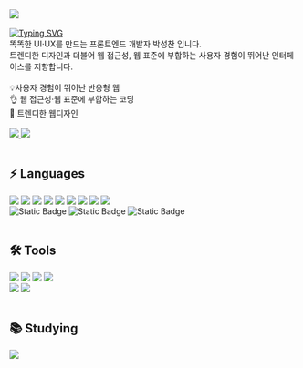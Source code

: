 
<div>
  <img src="https://capsule-render.vercel.app/api?type=Venom&text=Smart%20UI·UX&fontColor=ffffff"/>
</div>

<br>

<div>
  <a href="https://git.io/typing-svg"><img src="https://readme-typing-svg.demolab.com?font=Fira+Code&pause=1000&color=F7F7F7&random=false&width=235&lines=Hi%F0%9F%91%8B%2C+I'm+SeongChan" alt="Typing SVG" /></a>
</div>

<div>똑똑한 UI·UX를 만드는 프론트엔드 개발자 박성찬 입니다.</div>
<div>트렌디한 디자인과 더불어 웹 접근성, 웹 표준에 부합하는 사용자 경험이 뛰어난 인터페이스를 지향합니다.</div>
<br>

<div>💡사용자 경험이 뛰어난 반응형 웹</div>
<div>👌 웹 접근성·웹 표준에 부합하는 코딩</div>
<div>🌟 트렌디한 웹디자인</div>
<br>


<div>
  <a href="https://velog.io/@chanseong">
    <img src="https://img.shields.io/badge/Velog-1EBC8F?style=for-the-badge&logo=velog&logoColor=white" />
  </a>

  <a href="mailto:seognchan95s@gmail.com">
    <img src="https://img.shields.io/badge/gmail-D14836?style=for-the-badge&logo=gmail&logoColor=white"/>
  </a>
</div>

<br>

<h2>⚡️ Languages</h2>
<div>
  <img src="https://img.shields.io/badge/html5-E34F26.svg?style=for-the-badge&logo=html5&logoColor=white" />
  <img src="https://img.shields.io/badge/css3-1572B6.svg?style=for-the-badge&logo=css3&logoColor=white" />
  <img src="https://img.shields.io/badge/SASS(SCSS)-CC6699.svg?style=for-the-badge&logo=sass&logoColor=white" />
  <img src="https://img.shields.io/badge/javascript-F7DF1E.svg?style=for-the-badge&logo=javascript&logoColor=20232a" />

  <img src="https://img.shields.io/badge/react-20232a.svg?style=for-the-badge&logo=react&logoColor=61DAFB" />
  <img src="https://img.shields.io/badge/reactquery-20232a.svg?style=for-the-badge&logo=reactquery&logoColor=61DAFB" />
  <img src="https://img.shields.io/badge/next.js-20232a.svg?style=for-the-badge&logo=next.js&logoColor=ffffff" />
  <img src="https://img.shields.io/badge/jQuery-0769AD.svg?style=for-the-badge&logo=jquery&logoColor=white" />
  <img src="https://img.shields.io/badge/Bootstrap-7952B3.svg?style=for-the-badge&logo=bootstrap&logoColor=white" />
</div>

<div>
  <img alt="Static Badge" src="https://img.shields.io/badge/gsap-gray"/>
  <img alt="Static Badge" src="https://img.shields.io/badge/swiper-gray"/>
  <img alt="Static Badge" src="https://img.shields.io/badge/splitting.js-gray"/>
</div>

<br>

<h2>🛠️ Tools</h2>
<div>
  <img src="https://img.shields.io/badge/adobe%20photoshop-08253c.svg?style=for-the-badge&logo=adobe%20photoshop&logoColor=37abff" />
  <img src="https://img.shields.io/badge/adobe%20illustrator-F24E1E.svg?style=for-the-badge&logo=adobe%20illustrator&logoColor=black" />
  <img src="https://img.shields.io/badge/adobe%20xd-FF61F6.svg?style=for-the-badge&logo=adobe%20xd&logoColor=black" />
  <img src="https://img.shields.io/badge/figma-F24E1E.svg?style=for-the-badge&logo=figma&logoColor=white" />
</div>

<div>
  <img src="https://img.shields.io/badge/VSCode-2C2C32.svg?style=for-the-badge&logo=visual-studio-code&logoColor=22ABF3" />
  <img src="https://img.shields.io/badge/git-F05033.svg?style=for-the-badge&logo=git&logoColor=white" />
  
</div>

<br>
<h2>📚 Studying</h2>
  <img src="https://img.shields.io/badge/typescript-0769AD.svg?style=for-the-badge&logo=typescript&logoColor=white" />
  
